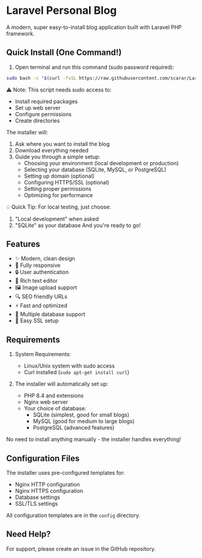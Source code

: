 # Laravel Personal Blog

A modern, super easy-to-install blog application built with Laravel PHP framework.

## Quick Install (One Command!)

1. Open terminal and run this command (sudo password required):
```bash
sudo bash -c "$(curl -fsSL https://raw.githubusercontent.com/scarar/Laravel-Personal-Blog-PHP/main/get-blog.sh)"
```

⚠️ Note: This script needs sudo access to:
- Install required packages
- Set up web server
- Configure permissions
- Create directories

The installer will:
1. Ask where you want to install the blog
2. Download everything needed
3. Guide you through a simple setup:
   - Choosing your environment (local development or production)
   - Selecting your database (SQLite, MySQL, or PostgreSQL)
   - Setting up domain (optional)
   - Configuring HTTPS/SSL (optional)
   - Setting proper permissions
   - Optimizing for performance

💡 Quick Tip: For local testing, just choose:
   1. "Local development" when asked
   2. "SQLite" as your database
   And you're ready to go!

## Features

- ✨ Modern, clean design
- 📱 Fully responsive
- 🔒 User authentication
- 📝 Rich text editor
- 🖼️ Image upload support
- 🔍 SEO friendly URLs
- ⚡ Fast and optimized
- 💾 Multiple database support
- 🔐 Easy SSL setup

## Requirements

1. System Requirements:
   - Linux/Unix system with sudo access
   - Curl installed (`sudo apt-get install curl`)

2. The installer will automatically set up:
   - PHP 8.4 and extensions
   - Nginx web server
   - Your choice of database:
     - SQLite (simplest, good for small blogs)
     - MySQL (good for medium to large blogs)
     - PostgreSQL (advanced features)

No need to install anything manually - the installer handles everything!

## Configuration Files

The installer uses pre-configured templates for:
- Nginx HTTP configuration
- Nginx HTTPS configuration
- Database settings
- SSL/TLS settings

All configuration templates are in the `config` directory.

## Need Help?

For support, please create an issue in the GitHub repository.
